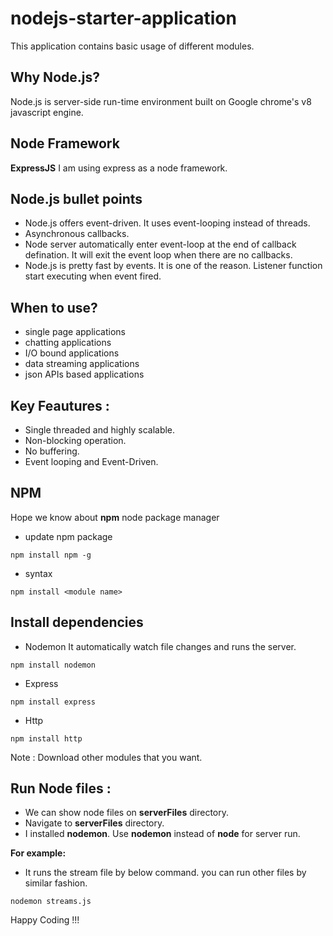 # nodejs-starter-application
This application contains basic usage of different modules. 

## Why Node.js?
Node.js is server-side run-time environment built on Google chrome's v8 javascript engine.

## Node Framework
**ExpressJS** 
I am using express as a node framework.

## Node.js bullet points
- Node.js offers event-driven. It uses event-looping instead of threads.
- Asynchronous callbacks. 
- Node server automatically enter event-loop at the end of callback defination. It will exit the event loop when there are no callbacks.
- Node.js is pretty fast by events. It is one of the reason. Listener function start executing when event fired.

## When to use?
- single page applications
- chatting applications
- I/O bound applications
- data streaming applications
- json APIs based applications

## Key Feautures :
- Single threaded and highly scalable.
- Non-blocking operation.
- No buffering.
- Event looping and Event-Driven.

## NPM
Hope we know about **npm** node package manager
- update npm package
```
npm install npm -g
```
- syntax
```
npm install <module name>
```
## Install dependencies
- Nodemon
  It automatically watch file changes and runs the server.
```
npm install nodemon
```
- Express
``` 
npm install express
```
- Http
```
npm install http
```
Note : Download other modules that you want.

## Run Node files :
- We can show node files on **serverFiles** directory.
- Navigate to **serverFiles** directory.
- I installed **nodemon**. Use **nodemon** instead of **node** for server run.

**For example:**
- It runs the stream file by below command. you can run other files by similar fashion.
```
nodemon streams.js
```



Happy Coding !!!
